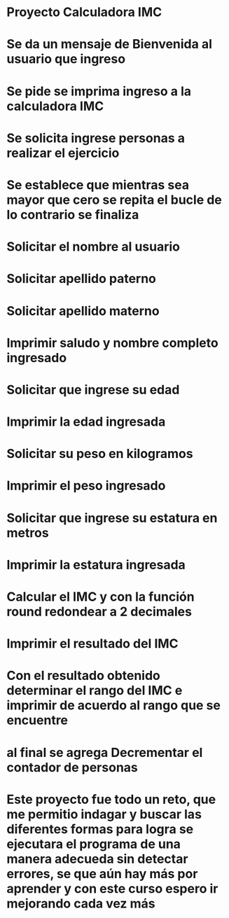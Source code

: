 # Proyecto Calculadora IMC

# Se da un mensaje de Bienvenida al usuario que ingreso

# Se pide se imprima ingreso a la calculadora IMC

# Se solicita ingrese personas a realizar el ejercicio

# Se establece que mientras sea mayor que cero se repita el bucle de lo contrario se finaliza

# Solicitar el nombre al usuario
# Solicitar apellido paterno
# Solicitar apellido materno

# Imprimir saludo y nombre completo ingresado

# Solicitar que ingrese su edad
# Imprimir la edad ingresada

# Solicitar su peso en kilogramos
# Imprimir el peso ingresado

# Solicitar que ingrese su estatura en metros
# Imprimir la estatura ingresada

# Calcular el IMC y  con la función round redondear a 2 decimales
# Imprimir el resultado del IMC

# Con el resultado obtenido determinar el rango del IMC e imprimir de acuerdo al rango que se encuentre

# al final se agrega Decrementar el contador de personas

# Este proyecto fue todo un reto, que me permitio indagar y buscar las diferentes formas para logra se ejecutara el programa de una manera adecueda sin detectar errores, se que aún hay más por aprender y con este curso espero ir mejorando cada vez más

